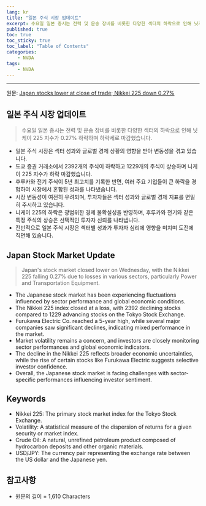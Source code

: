 ```yaml
---
lang: kr
title: "일본 주식 시장 업데이트"
excerpt: 수요일 일본 증시는 전력 및 운송 장비를 비롯한 다양한 섹터의 하락으로 인해 닛케이 225 지수가 0.27% 하락하며 하락세로 마감했습니다.
published: true
toc: true
toc_sticky: true
toc_label: "Table of Contents"
categories:
    - NVDA
tags:
    - NVDA
---
```


---

  원문: [Japan stocks lower at close of trade; Nikkei 225 down 0.27%](https://www.investing.com/news/stock-market-news/japan-stocks-lower-at-close-of-trade-nikkei-225-down-027-3801902)

## 일본 주식 시장 업데이트

> 수요일 일본 증시는 전력 및 운송 장비를 비롯한 다양한 섹터의 하락으로 인해 닛케이 225 지수가 0.27% 하락하며 하락세로 마감했습니다.


- 일본 주식 시장은 섹터 성과와 글로벌 경제 상황의 영향을 받아 변동성을 겪고 있습니다.
- 도쿄 증권 거래소에서 2392개의 주식이 하락하고 1229개의 주식이 상승하며 니케이 225 지수가 하락 마감했습니다.
- 후루카와 전기 주식이 5년 최고치를 기록한 반면, 여러 주요 기업들이 큰 하락을 경험하여 시장에서 혼합된 성과를 나타냈습니다.
- 시장 변동성이 여전히 우려되며, 투자자들은 섹터 성과와 글로벌 경제 지표를 면밀히 주시하고 있습니다.
- 니케이 225의 하락은 광범위한 경제 불확실성을 반영하며, 후루카와 전기와 같은 특정 주식의 상승은 선택적인 투자자 신뢰를 나타냅니다.
- 전반적으로 일본 주식 시장은 섹터별 성과가 투자자 심리에 영향을 미치며 도전에 직면해 있습니다.

## Japan Stock Market Update

> Japan's stock market closed lower on Wednesday, with the Nikkei 225 falling 0.27% due to losses in various sectors, particularly Power and Transportation Equipment.


- The Japanese stock market has been experiencing fluctuations influenced by sector performance and global economic conditions.
- The Nikkei 225 index closed at a loss, with 2392 declining stocks compared to 1229 advancing stocks on the Tokyo Stock Exchange.
- Furukawa Electric Co. reached a 5-year high, while several major companies saw significant declines, indicating mixed performance in the market.
- Market volatility remains a concern, and investors are closely monitoring sector performances and global economic indicators.
- The decline in the Nikkei 225 reflects broader economic uncertainties, while the rise of certain stocks like Furukawa Electric suggests selective investor confidence.
- Overall, the Japanese stock market is facing challenges with sector-specific performances influencing investor sentiment.

## Keywords

- Nikkei 225: The primary stock market index for the Tokyo Stock Exchange.
- Volatility: A statistical measure of the dispersion of returns for a given security or market index.
- Crude Oil: A natural, unrefined petroleum product composed of hydrocarbon deposits and other organic materials.
- USD/JPY: The currency pair representing the exchange rate between the US dollar and the Japanese yen.

## 참고사항

- 원문의 길이 = 1,610 Characters

